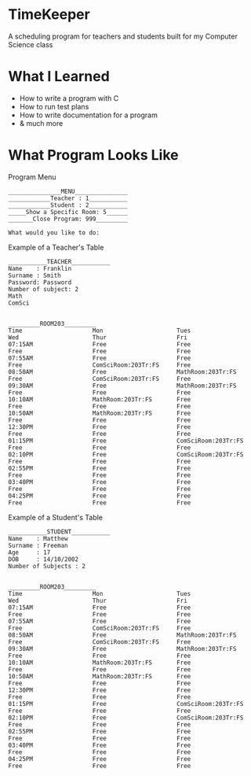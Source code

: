 # TimeKeeper
A scheduling program for teachers and students built for my Computer Science class

# What I Learned

* How to write a program with C
* How to run test plans
* How to write documentation for a program
* & much more

# What Program Looks Like

Program Menu

    _______________MENU_______________
    ____________Teacher : 1___________
    ____________Student : 2___________
    _____Show a Specific Room: 5______
    _______Close Program: 999_________

    What would you like to do:


Example of a Teacher's Table

    ___________TEACHER___________
    Name    : Franklin
    Surname : Smith
    Password: Password
    Number of subject: 2
    Math
    ComSci

                                                    _________ROOM203_________
    Time                    Mon                     Tues                    Wed                     Thur                    Fri
    07:15AM                 Free                    Free                    Free                    Free                    Free
    07:55AM                 Free                    Free                    Free                    ComSciRoom:203Tr:FS     Free
    08:50AM                 Free                    MathRoom:203Tr:FS       Free                    ComSciRoom:203Tr:FS     Free
    09:30AM                 Free                    MathRoom:203Tr:FS       Free                    Free                    Free
    10:10AM                 MathRoom:203Tr:FS       Free                    Free                    Free                    Free
    10:50AM                 MathRoom:203Tr:FS       Free                    Free                    Free                    Free
    12:30PM                 Free                    Free                    Free                    Free                    Free
    01:15PM                 Free                    ComSciRoom:203Tr:FS     Free                    Free                    Free
    02:10PM                 Free                    ComSciRoom:203Tr:FS     Free                    Free                    Free
    02:55PM                 Free                    Free                    Free                    Free                    Free
    03:40PM                 Free                    Free                    Free                    Free                    Free
    04:25PM                 Free                    Free                    Free                    Free                    Free


Example of a Student's Table

    ___________STUDENT___________
    Name    : Matthew
    Surname : Freeman
    Age     : 17
    DOB     : 14/10/2002
    Number of Subjects : 2

                                                    _________ROOM203_________
    Time                    Mon                     Tues                    Wed                     Thur                    Fri
    07:15AM                 Free                    Free                    Free                    Free                    Free
    07:55AM                 Free                    Free                    Free                    ComSciRoom:203Tr:FS     Free
    08:50AM                 Free                    MathRoom:203Tr:FS       Free                    ComSciRoom:203Tr:FS     Free
    09:30AM                 Free                    MathRoom:203Tr:FS       Free                    Free                    Free
    10:10AM                 MathRoom:203Tr:FS       Free                    Free                    Free                    Free
    10:50AM                 MathRoom:203Tr:FS       Free                    Free                    Free                    Free
    12:30PM                 Free                    Free                    Free                    Free                    Free
    01:15PM                 Free                    ComSciRoom:203Tr:FS     Free                    Free                    Free
    02:10PM                 Free                    ComSciRoom:203Tr:FS     Free                    Free                    Free
    02:55PM                 Free                    Free                    Free                    Free                    Free
    03:40PM                 Free                    Free                    Free                    Free                    Free
    04:25PM                 Free                    Free                    Free                    Free                    Free
